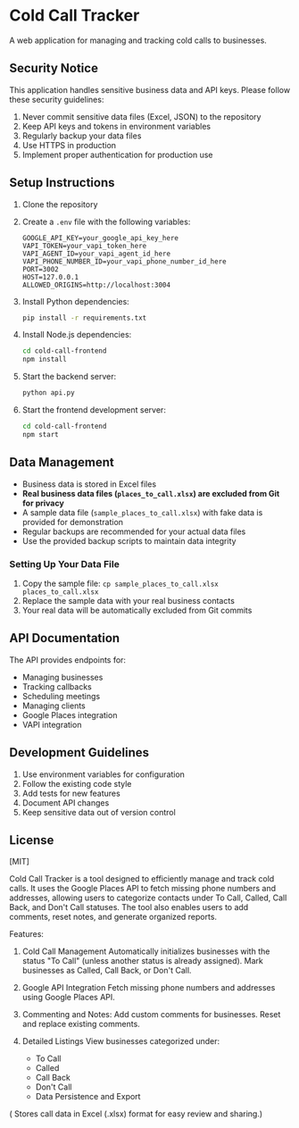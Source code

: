 # Cold Call Tracker

A web application for managing and tracking cold calls to businesses.

## Security Notice

This application handles sensitive business data and API keys. Please follow these security guidelines:

1. Never commit sensitive data files (Excel, JSON) to the repository
2. Keep API keys and tokens in environment variables
3. Regularly backup your data files
4. Use HTTPS in production
5. Implement proper authentication for production use

## Setup Instructions

1. Clone the repository
2. Create a `.env` file with the following variables:
   ```
   GOOGLE_API_KEY=your_google_api_key_here
   VAPI_TOKEN=your_vapi_token_here
   VAPI_AGENT_ID=your_vapi_agent_id_here
   VAPI_PHONE_NUMBER_ID=your_vapi_phone_number_id_here
   PORT=3002
   HOST=127.0.0.1
   ALLOWED_ORIGINS=http://localhost:3004
   ```

3. Install Python dependencies:
   ```bash
   pip install -r requirements.txt
   ```

4. Install Node.js dependencies:
   ```bash
   cd cold-call-frontend
   npm install
   ```

5. Start the backend server:
   ```bash
   python api.py
   ```

6. Start the frontend development server:
   ```bash
   cd cold-call-frontend
   npm start
   ```

## Data Management

- Business data is stored in Excel files
- **Real business data files (`places_to_call.xlsx`) are excluded from Git for privacy**
- A sample data file (`sample_places_to_call.xlsx`) with fake data is provided for demonstration
- Regular backups are recommended for your actual data files
- Use the provided backup scripts to maintain data integrity

### Setting Up Your Data File

1. Copy the sample file: `cp sample_places_to_call.xlsx places_to_call.xlsx`
2. Replace the sample data with your real business contacts
3. Your real data will be automatically excluded from Git commits

## API Documentation

The API provides endpoints for:
- Managing businesses
- Tracking callbacks
- Scheduling meetings
- Managing clients
- Google Places integration
- VAPI integration

## Development Guidelines

1. Use environment variables for configuration
2. Follow the existing code style
3. Add tests for new features
4. Document API changes
5. Keep sensitive data out of version control

## License

[MIT]

Cold Call Tracker is a tool designed to efficiently manage and track cold calls. It uses the Google Places API to fetch missing phone numbers and addresses, allowing users to categorize contacts under To Call, Called, Call Back, and Don't Call statuses. The tool also enables users to add comments, reset notes, and generate organized reports.

Features:

  1) Cold Call Management
    Automatically initializes businesses with the status "To Call" (unless another status is already assigned).
    Mark businesses as Called, Call Back, or Don't Call.

  2) Google API Integration
    Fetch missing phone numbers and addresses using Google Places API.

  3) Commenting and Notes:
    Add custom comments for businesses.
    Reset and replace existing comments.

  4) Detailed Listings
    View businesses categorized under:
      - To Call
      - Called
      - Call Back
      - Don't Call
      - Data Persistence and Export

( Stores call data in Excel (.xlsx) format for easy review and sharing.)
